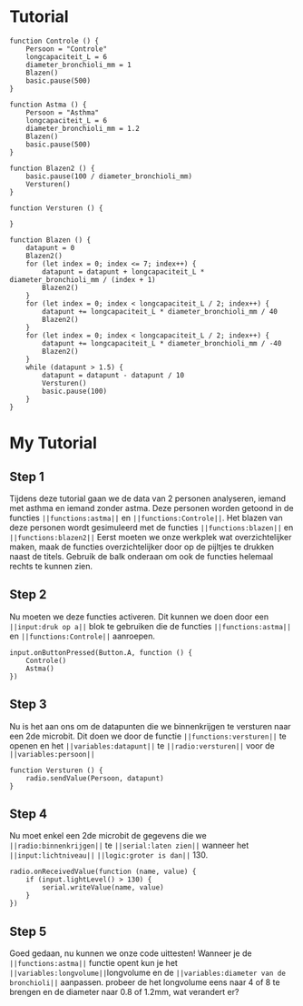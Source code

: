 # Tutorial

```template
function Controle () {
    Persoon = "Controle"
    longcapaciteit_L = 6
    diameter_bronchioli_mm = 1
    Blazen()
    basic.pause(500)
}

function Astma () {
    Persoon = "Asthma"
    longcapaciteit_L = 6
    diameter_bronchioli_mm = 1.2
    Blazen()
    basic.pause(500)
}

function Blazen2 () {
    basic.pause(100 / diameter_bronchioli_mm)
    Versturen()
}

function Versturen () {
    
}

function Blazen () {
    datapunt = 0
    Blazen2()
    for (let index = 0; index <= 7; index++) {
        datapunt = datapunt + longcapaciteit_L * diameter_bronchioli_mm / (index + 1)
        Blazen2()
    }
    for (let index = 0; index < longcapaciteit_L / 2; index++) {
        datapunt += longcapaciteit_L * diameter_bronchioli_mm / 40
        Blazen2()
    }
    for (let index = 0; index < longcapaciteit_L / 2; index++) {
        datapunt += longcapaciteit_L * diameter_bronchioli_mm / -40
        Blazen2()
    }
    while (datapunt > 1.5) {
        datapunt = datapunt - datapunt / 10
        Versturen()
        basic.pause(100)
    }
}

```

# My Tutorial

## Step 1
Tijdens deze tutorial gaan we de data van 2 personen analyseren, iemand met asthma en iemand zonder astma.
Deze personen worden getoond in de functies ``||functions:astma||`` en ``||functions:Controle||``.
Het blazen van deze personen wordt gesimuleerd met de functies ``||functions:blazen||`` en ``||functions:blazen2||`` 
Eerst moeten we onze werkplek wat overzichtelijker maken, maak de functies overzichtelijker door op de pijltjes te drukken naast de titels. 
Gebruik de balk onderaan om ook de functies helemaal rechts te kunnen zien.

## Step 2
Nu moeten we deze functies activeren. Dit kunnen we doen door een ``||input:druk op a||`` blok te gebruiken die de functies ``||functions:astma||`` en ``||functions:Controle||`` aanroepen.
```blocks
input.onButtonPressed(Button.A, function () {
    Controle()
    Astma()
})
```
## Step 3
Nu is het aan ons om de datapunten die we binnenkrijgen te versturen naar een 2de microbit.
Dit doen we door de functie ``||functions:versturen||`` te openen en het ``||variables:datapunt||`` te ``||radio:versturen||`` voor de ``||variables:persoon||``

```blocks
function Versturen () {
    radio.sendValue(Persoon, datapunt)
}
```
## Step  4 
Nu moet enkel een 2de microbit de gegevens die we ``||radio:binnenkrijgen||`` te ``||serial:laten zien||`` wanneer het ``||input:lichtniveau||`` ``||logic:groter is dan||``  130. 
```blocks
radio.onReceivedValue(function (name, value) {
    if (input.lightLevel() > 130) {
        serial.writeValue(name, value)
    }
})
```

## Step 5
Goed gedaan, nu kunnen we onze code uittesten!
Wanneer je de ``||functions:astma||`` functie opent kun je het ``||variables:longvolume||``longvolume en de ``||variables:diameter van de bronchioli||`` aanpassen.
probeer de het longvolume eens naar 4 of 8 te brengen en de diameter naar 0.8 of 1.2mm, wat verandert er? 

